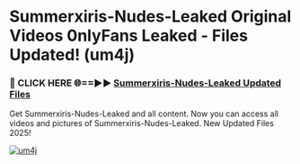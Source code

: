 # Summerxiris-Nudes-Leaked Original Videos 0nlyFans Leaked - Files Updated! (um4j)

<h3>🔴 CLICK HERE 🌐==►► <a href="https://tinyurl.com/yc6ubb5a" rel="nofollow">Summerxiris-Nudes-Leaked Updated Files</a></h3>

Get Summerxiris-Nudes-Leaked and all content. Now you can access all videos and pictures of Summerxiris-Nudes-Leaked. New Updated Files 2025!

[![um4j](https://i.imgur.com/7eu0CRL.gif)](https://tinyurl.com/yc6ubb5a)
